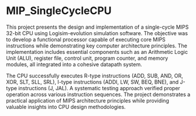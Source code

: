 # MIP_SingleCycleCPU

This project presents the design and implementation of a single-cycle MIPS 32-bit CPU using Logisim-evolution simulation software. The objective was to develop a functional processor capable of executing core MIPS instructions while demonstrating key computer architecture principles. The implementation includes essential components such as an Arithmetic Logic Unit (ALU), register file, control unit, program counter, and memory modules, all integrated into a cohesive datapath system.

The CPU successfully executes R-type instructions (ADD, SUB, AND, OR, XOR, SLT, SLL, SRL), I-type instructions (ADDI, LW, SW, BEQ, BNE), and J-type instructions (J, JAL). A systematic testing approach verified proper operation across various instruction sequences. The project demonstrates a practical application of MIPS architecture principles while providing valuable insights into CPU design methodologies.
